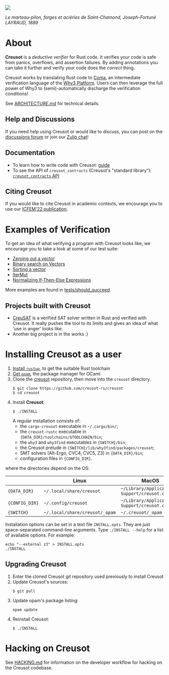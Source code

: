 ![](/static/marteau.jpg)

*Le marteau-pilon, forges et aciéries de Saint-Chamond, Joseph-Fortuné LAYRAUD, 1889*

# About

**Creusot** is a *deductive verifier* for Rust code. It verifies your code is safe from panics, overflows, and assertion failures. By adding annotations you can take it further and verify your code does the *correct* thing.

Creusot works by translating Rust code to [Coma](https://coma.paulpatault.fr/), an intermediate verification language of the [Why3 Platform](https://www.why3.org). Users can then leverage the full power of Why3 to (semi)-automatically discharge the verification conditions!

See [ARCHITECTURE.md](ARCHITECTURE.md) for technical details.

## Help and Discussions

If you need help using Creusot or would like to discuss, you can post on the [discussions forum](https://github.com/creusot-rs/creusot/discussions) or join our [Zulip chat](https://why3.zulipchat.com/#narrow/stream/341707-creusot)!

## Documentation

- To learn how to write code with Creusot: [guide](https://creusot-rs.github.io/creusot/guide)
- To see the API of `creusot_contracts` (Creusot's "standard library"): [`creusot_contracts` API](https://creusot-rs.github.io/creusot/doc/creusot_contracts)

## Citing Creusot

If you would like to cite Creusot in academic contexts, we encourage you to use our [ICFEM'22 publication](https://hal.inria.fr/hal-03737878/file/main.pdf).

# Examples of Verification

To get an idea of what verifying a program with Creusot looks like, we encourage you to take a look at some of our test suite:

- [Zeroing out a vector](tests/should_succeed/vector/01.rs)
- [Binary search on Vectors](tests/should_succeed/vector/04_binary_search.rs)
- [Sorting a vector](tests/should_succeed/vector/02_gnome.rs)
- [IterMut](tests/should_succeed/iterators/02_iter_mut.rs)
- [Normalizing If-Then-Else Expressions](tests/should_succeed/ite_normalize.rs)

More examples are found in [tests/should_succeed](tests/should_succeed).

## Projects built with Creusot

- [CreuSAT](https://github.com/sarsko/creusat) is a verified SAT solver written in Rust and verified with Creusot. It really pushes the tool to its limits and gives an idea of what 'use in anger' looks like.
- Another big project is in the works :)

# Installing Creusot as a user

1. [Install `rustup`](https://www.rust-lang.org/tools/install), to get the suitable Rust toolchain
2. [Get `opam`](https://opam.ocaml.org/doc/Install.html), the package manager for OCaml
3. Clone the [creusot](https://github.com/creusot-rs/creusot/) repository,
   then move into the `creusot` directory.
    ```
    $ git clone https://github.com/creusot-rs/creusot
    $ cd creusot
    ```
4. Install **Creusot**:
   ```
   $ ./INSTALL
   ```
   A regular installation consists of:
   - the `cargo-creusot` executable in `~/.cargo/bin/`;
   - the `creusot-rustc` executable in `{DATA_DIR}/toolchains/$TOOLCHAIN/bin`;
   - the `why3` and `why3find` executables in `{SWITCH}/bin`;
   - the Creusot prelude in `{SWITCH}/lib/why3find/packages/creusot`;
   - SMT solvers (Alt-Ergo, CVC4, CVC5, Z3) in `{DATA_DIR}/bin`;
   - configuration files in `{CONFIG_DIR}`.

where the directories depend on the OS:

| | Linux | MacOS |
|-|-|-|
| `{DATA_DIR}` | `~/.local/share/creusot` | `~/Library/Application Support/creusot.creusot` |
| `{CONFIG_DIR}` | `~/.config/creusot` | `~/Library/Application Support/creusot.creusot` |
| `{SWITCH}` | `~/.local/share/creusot/_opam` | `~/.creusot/_opam` |

Installation options can be set in a text file `INSTALL.opts`.
They are just space-separated command-line arguments.
Type `./INSTALL --help` for a list of available options.
For example:

```
echo "--external z3" > INSTALL.opts
./INSTALL
```

## Upgrading Creusot

1. Enter the cloned Creusot git repository used previously to install Creusot
2. Update Creusot's sources:
   ```
   $ git pull
   ```
3. Update opam's package listing:
   ```
   opam update
   ```
4. Reinstall Creusot:
   ```
   $ ./INSTALL
   ```

# Hacking on Creusot

See [HACKING.md](HACKING.md) for information on the developer workflow for
hacking on the Creusot codebase.

